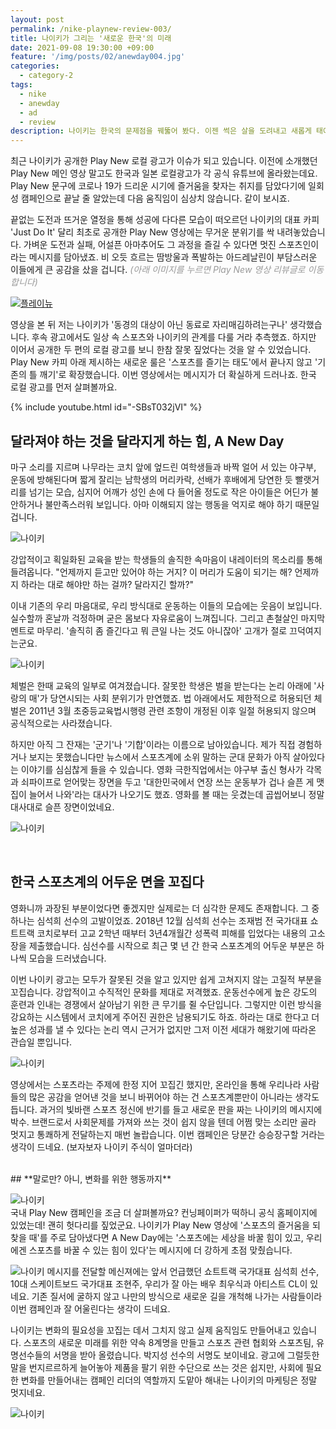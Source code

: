 ```yaml
---
layout: post
permalink: /nike-playnew-review-003/
title: 나이키가 그리는 '새로운 한국'의 미래
date: 2021-09-08 19:30:00 +09:00
feature: '/img/posts/02/anewday004.jpg'
categories:
  - category-2
tags:
  - nike
  - anewday
  - ad
  - review
description: 나이키는 한국의 문제점을 꿰뚫어 봤다. 이젠 썩은 살을 도려내고 새롭게 태어날 시간.
---
```


최근 나이키가 공개한 Play New 로컬 광고가 이슈가 되고 있습니다. 이전에 소개했던 Play New 메인 영상 말고도 한국과 일본 로컬광고가 각 공식 유튜브에 올라왔는데요. Play New 문구에 코로나 19가 드리운 시기에 즐거움을 찾자는 취지를 담았다기에 일회성 캠페인으로 끝날 줄 알았는데 다음 움직임이 심상치 않습니다. 같이 보시죠.

끝없는 도전과 뜨거운 열정을 통해 성공에 다다른 모습이 떠오르던 나이키의 대표 카피 'Just Do It' 달리 최초로 공개한 Play New 영상에는 무거운 분위기를 싹 내려놓았습니다. 가벼운 도전과 실패, 어설픈 아마추어도 그 과정을 즐길 수 있다면 멋진 스포츠인이라는 메시지를 담아냈죠. 비 오듯 흐르는 땀방울과 폭발하는 아드레날린이 부담스러운 이들에게 큰 공감을 샀을 겁니다.
<span style="color:rgb(153, 153, 153)">_(아래 이미지를 누르면 Play New 영상 리뷰글로 이동합니다)_</span>

[![플레이뉴](/img/posts/02/nike000.jpg)](https://sticky-factory.github.io/nike-playnew-review-002/)


영상을 본 뒤 저는 나이키가 '동경의 대상이 아닌 동료로 자리매김하려는구나' 생각했습니다.  후속 광고에서도 일상 속 스포츠와 나이키의 관계를 다룰 거라 추측했죠. 하지만 이어서 공개한 두 편의 로컬 광고를 보니 한참 잘못 짚었다는 것을 알 수 있었습니다. Play New 카피 아래 제시하는 새로운 룰은 '스포츠를 즐기는 태도'에서 끝나지 않고 '기존의 틀 깨기'로 확장했습니다. 이번 영상에서는 메시지가 더 확실하게 드러나죠. 한국 로컬 광고를 먼저 살펴볼까요.



{% include youtube.html id="-SBsT032jVI" %}


## **달라져야 하는 것을 달라지게 하는 힘, A New Day**

마구 소리를 지르며 나무라는 코치 앞에 엎드린 여학생들과 바짝 얼어 서 있는 야구부, 운동에 방해된다며 짧게 잘리는 남학생의 머리카락, 선배가 후배에게 당연한 듯 빨랫거리를 넘기는 모습, 심지어 어깨가 성인 손에 다 들어올 정도로 작은 아이들은 어딘가 불안하거나 불만족스러워 보입니다. 아마 이해되지 않는 행동을 억지로 해야 하기 때문일 겁니다.

![나이키](/img/posts/03/anewday002.jpg)

강압적이고 획일화된 교육을 받는 학생들의 솔직한 속마음이 내레이터의 목소리를 통해 들려옵니다. "언제까지 듣고만 있어야 하는 거지? 이 머리가 도움이 되기는 해? 언제까지 하라는 대로 해야만 하는 걸까? 달라지긴 할까?"

이내 기존의 우리 마음대로, 우리 방식대로 운동하는 이들의 모습에는 웃음이 보입니다. 실수할까 혼날까 걱정하며 굳은 몸보다 자유로움이 느껴집니다. 그리고 촌철살인 마지막 멘트로 마무리. '솔직히 좀 즐긴다고 뭐 큰일 나는 것도 아니잖아' 고개가 절로 끄덕여지는군요.

![나이키](/img/posts/03/anewday005.jpg)

체벌은 한때 교육의 일부로 여겨졌습니다. 잘못한 학생은 벌을 받는다는 논리 아래에 '사랑의 매'가 당연시되는 사회 분위기가 만연했죠. 법 아래에서도 제한적으로 허용되던 체벌은 2011년 3월 초중등교육법시행령 관련 조항이 개정된 이후 일절 허용되지 않으며 공식적으로는 사라졌습니다.

하지만 아직 그 잔재는 '군기'나 '기합'이라는 이름으로 남아있습니다. 제가 직접 경험하거나 보지는 못했습니다만 뉴스에서 스포츠계에 소위 말하는 군대 문화가 아직 살아있다는 이야기를 심심찮게 들을 수 있습니다. 영화 극한직업에서는 야구부 출신 형사가 각목과 쇠파이프로 얻어맞는 장면을 두고 '대한민국에서 연장 쓰는 운동부가 겁나 슬픈 게 맷집이 늘어서 나와'라는 대사가 나오기도 했죠. 영화를 볼 때는 웃겼는데 곱씹어보니 정말 대사대로 슬픈 장면이었네요.

![나이키](/img/posts/03/anewday006.jpg)

<br>


## **한국 스포츠계의 어두운 면을 꼬집다**
영화니까 과장된 부분이었다면 좋겠지만 실제로는 더 심각한 문제도 존재합니다. 그 중 하나는 심석희 선수의 고발이었죠.  2018년 12월 심석희 선수는 조재범 전 국가대표 쇼트트랙 코치로부터 고교 2학년 때부터 3년4개월간 성폭력 피해를 입었다는 내용의 고소장을 제출했습니다. 심선수를 시작으로  최근 몇 년 간 한국 스포츠계의 어두운 부분은 하나씩 모습을 드러냈습니다.

이번 나이키 광고는 모두가 잘못된 것을 알고 있지만 쉽게 고쳐지지 않는 고질적 부분을 꼬집습니다. 강압적이고 수직적인 문화를 제대로 저격했죠. 운동선수에게 높은 강도의 훈련과 인내는 경쟁에서 살아남기 위한 큰 무기를 쥘 수단입니다. 그렇지만 이런 방식을 강요하는 시스템에서 코치에게 주어진 권한은 남용되기도 하죠. 하라는 대로 한다고 더 높은 성과를 낼 수 있다는 논리 역시 근거가 없지만 그저 이전 세대가 해왔기에 따라온 관습일 뿐입니다.

![나이키](/img/posts/03/anewday007.jpg)

영상에서는 스포츠라는 주제에 한정 지어 꼬집긴 했지만, 온라인을 통해 우리나라 사람들의 많은 공감을 얻어낸 것을 보니 바뀌어야 하는 건 스포츠계뿐만이 아니라는 생각도 듭니다. 과거의 빛바랜 스포츠 정신에 반기를 들고 새로운 판을 짜는 나이키의 메시지에 박수. 브랜드로서 사회문제를 가져와 쓰는 것이 쉽지 않을 텐데 어쩜 맞는 소리만 골라 멋지고 통쾌하게 전달하는지 매번 놀랍습니다. 이번 캠페인은 당분간 승승장구할 거라는 생각이 드네요. (보자보자 나이키 주식이 얼마더라)


<br>
## **말로만? 아니, 변화를 위한 행동까지**

![나이키](/img/posts/03/anewday008.jpg)
<br>
국내 Play New 캠페인을 조금 더 살펴볼까요? 컨닝페이퍼가 떡하니 공식 홈페이지에 있었는데! 괜히 헛다리를 짚었군요. 나이키가 Play New 영상에 '스포츠의 즐거움을 되찾을 때'를 주로 담아냈다면 A New Day에는 '스포츠에는 세상을 바꿀 힘이 있고, 우리에겐 스포츠를 바꿀 수 있는 힘이 있다'는 메시지에 더 강하게 초점 맞췄습니다.


![나이키](/img/posts/03/anewday009.jpg)
메시지를 전달할 메신져에는 앞서 언급했던 쇼트트랙 국가대표 심석희 선수, 10대 스케이트보드 국가대표 조현주, 우리가 잘 아는 배우 최우식과 아티스트 CL이 있네요. 기존 질서에 굴하지 않고 나만의 방식으로 새로운 길을 개척해 나가는 사람들이라 이번 캠페인과 잘 어울린다는 생각이 드네요.


나이키는 변화의 필요성을 꼬집는 데서 그치지 않고 실제 움직임도 만들어내고 있습니다. 스포츠의 새로운 미래를 위한 약속 8계명을 만들고 스포츠 관련 협회와 스포츠팀, 유명선수들의 서명을 받아 올렸습니다. 박지성 선수의 서명도 보이네요. 광고에 그럴듯한 말을 번지르르하게 늘어놓아 제품을 팔기 위한 수단으로 쓰는 것은 쉽지만, 사회에 필요한 변화를 만들어내는 캠페인 리더의 역할까지 도맡아 해내는 나이키의 마케팅은 정말 멋지네요.

![나이키](/img/posts/03/anewday010.jpg)
